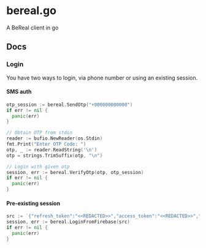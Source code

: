 # bereal.go

A BeReal client in go

## Docs

### Login
You have two ways to login, via phone number or using an existing session.

#### SMS auth
```go
otp_session := bereal.SendOtp("+000000000000")
if err != nil {
  panic(err)
}

// Obtain OTP from stdin
reader := bufio.NewReader(os.Stdin)
fmt.Print("Enter OTP Code: ")
otp, _ := reader.ReadString('\n')
otp = strings.TrimSuffix(otp, "\n")

// Login with given otp
session, err := bereal.VerifyOtp(otp, otp_session)
if err != nil {
  panic(err)
}
```

#### Pre-existing session
```go
src := `{"refresh_token":"<<REDACTED>>","access_token":"<<REDACTED>>","expires_in":3600}`
session, err := bereal.LoginFromFirebase(src)
if err != nil {
  panic(err)
}
```
